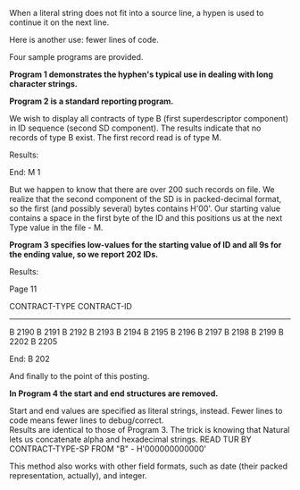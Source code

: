 When a literal string does not fit into a source line, a hypen is used to continue it on the next line.

Here is another use: fewer lines of code.

Four sample programs are provided.

**Program 1 demonstrates the hyphen's typical use in dealing with long character strings.**

**Program 2 is a standard reporting program.**

We wish to display all contracts of type B (first superdescriptor component) in ID sequence (second SD component).
The results indicate that no records of type B exist. The first record read is of type M.

Results:

End: M           1

But we happen to know that there are over 200 such records on file.  We realize that the second component of the SD is in packed-decimal format, so the first (and possibly several) bytes contains H'00'.  Our starting value contains a space in the first byte of the ID and this positions us at the next Type value in the file - M.

**Program 3 specifies low-values for the starting value of ID and all 9s for the ending value, so we report 202 IDs.**

Results:

Page    11
 
CONTRACT-TYPE CONTRACT-ID
------------- -----------
 
B                2190
B                2191
B                2192
B                2193
B                2194
B                2195
B                2196
B                2197
B                2198
B                2199
B                2202
B                2205
 
End: B         202


And finally to the point of this posting.

**In Program 4 the start and end structures are removed.**

Start and end values are specified as literal strings, instead.  Fewer lines to code means fewer lines to debug/correct.  
Results are identical to those of Program 3.  The trick is knowing that Natural lets us concatenate alpha and hexadecimal strings.
READ TUR BY CONTRACT-TYPE-SP FROM "B" - H'000000000000'

This method also works with other field formats, such as date (their packed representation, actually), and integer.

